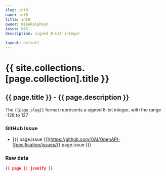 ```yaml
---
slug: int8
name: int8
title: int8
owner: MikeRalphson
issue: 845
description: signed 8-bit integer

layout: default
---
```


# {{ site.collections.[page.collection].title }}

## {{ page.title }} - {{ page.description }}

The `{{page.slug}}` format represents a signed 8-bit integer, with the range -128 to 127

### GitHub Issue

* [{{ page.issue }}](https://github.com/OAI/OpenAPI-Specification/issues/{{ page.issue }})

### Raw data

```json
{{ page || jsonify }}
```
